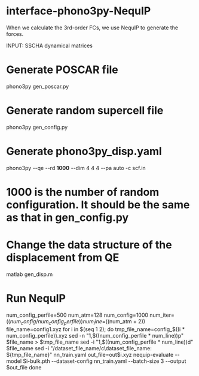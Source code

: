 # interface-phono3py-NequIP

When we calculate the 3rd-order FCs, we use NequIP to generate the forces.

INPUT: SSCHA dynamical matrices

# Generate POSCAR file
phono3py gen_poscar.py

# Generate random supercell file
phono3py gen_config.py

# Generate phono3py_disp.yaml
phono3py --qe --rd **1000** --dim 4 4 4 --pa auto -c scf.in
# 1000 is the number of random configuration. It should be the same as that in gen_config.py

# Change the data structure of the displacement from QE

matlab gen_disp.m

# Run NequIP
num_config_perfile=500
num_atm=128
num_config=1000
num_iter=$((num_config / num_config_perfile))
num_line=$((num_atm + 2))
file_name=config1.xyz
for i in $(seq 1 2); do
tmp_file_name=config_$((i * num_config_perfile)).xyz
sed -n "1,$((num_config_perfile * num_line))p" $file_name > $tmp_file_name
sed -i "1,$((num_config_perfile * num_line))d" $file_name
sed -i "/dataset_file_name/c\\dataset_file_name: ${tmp_file_name}" nn_train.yaml
out_file=out$i.xyz
nequip-evaluate --model Si-bulk.pth --dataset-config nn_train.yaml --batch-size 3 --output $out_file 
done


